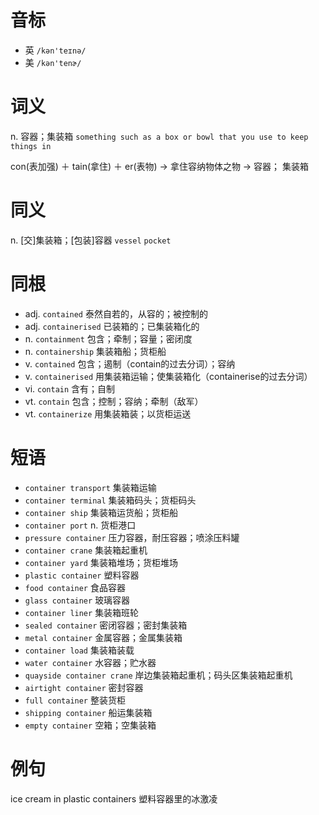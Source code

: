 # 音标

- 英 `/kən'teɪnə/`
- 美 `/kən'tenɚ/`

# 词义

n. 容器；集装箱
`something such as a box or bowl that you use to keep things in`



con(表加强) ＋ tain(拿住) ＋ er(表物) → 拿住容纳物体之物 → 容器； 集装箱

# 同义

n. [交]集装箱；[包装]容器
`vessel` `pocket`

# 同根

- adj. `contained` 泰然自若的，从容的；被控制的
- adj. `containerised` 已装箱的；已集装箱化的
- n. `containment` 包含；牵制；容量；密闭度
- n. `containership` 集装箱船；货柜船
- v. `contained` 包含；遏制（contain的过去分词）；容纳
- v. `containerised` 用集装箱运输；使集装箱化（containerise的过去分词）
- vi. `contain` 含有；自制
- vt. `contain` 包含；控制；容纳；牵制（敌军）
- vt. `containerize` 用集装箱装；以货柜运送

# 短语

- `container transport` 集装箱运输
- `container terminal` 集装箱码头；货柜码头
- `container ship` 集装箱运货船；货柜船
- `container port` n. 货柜港口
- `pressure container` 压力容器，耐压容器；喷涂压料罐
- `container crane` 集装箱起重机
- `container yard` 集装箱堆场；货柜堆场
- `plastic container` 塑料容器
- `food container` 食品容器
- `glass container` 玻璃容器
- `container liner` 集装箱班轮
- `sealed container` 密闭容器；密封集装箱
- `metal container` 金属容器；金属集装箱
- `container load` 集装箱装载
- `water container` 水容器；贮水器
- `quayside container crane` 岸边集装箱起重机；码头区集装箱起重机
- `airtight container` 密封容器
- `full container` 整装货柜
- `shipping container` 船运集装箱
- `empty container` 空箱；空集装箱

# 例句

ice cream in plastic containers
塑料容器里的冰激凌


